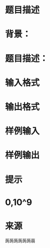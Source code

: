 

# 题目描述



# 背景：



# 题目描述：



# 输入格式



# 输出格式



# 样例输入



# 样例输出



# 提示



# 0,10^9



# 来源


<p>
蒟蒟蒟蒟蒟蒟蒻
</p>
